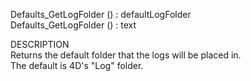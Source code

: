 ﻿   Defaults_GetLogFolder () : defaultLogFolder     Defaults_GetLogFolder () : text          DESCRIPTION       Returns the default folder that the logs will be placed in.       The default is 4D's "Log" folder.      